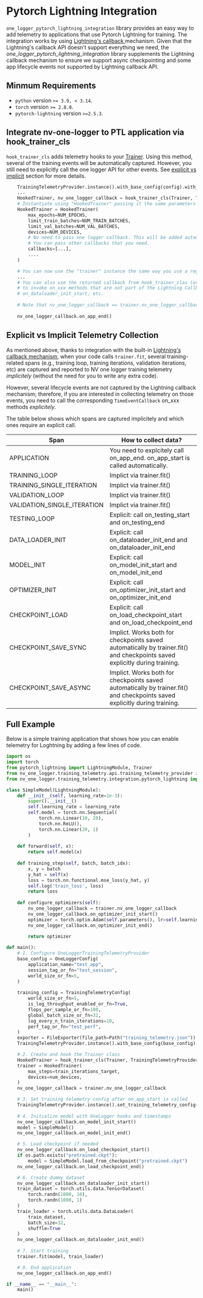 # Pytorch Lightning Integration
`one_logger_pytorch_lightning_integration` library provides an easy way to add telemetry to applications that use Pytorch Lightning for training.
The integration works by using [Lightning's callback ](https://lightning.ai/docs/pytorch/stable/extensions/callbacks.html#callback) mechanism.
Given that the Lightning's callback API doesn't support everything we need, the _one_logger_pytorch_lightning_integration_ library supplements
the Lightning callback mechanism to ensure we support async checkpointing and some app lifecycle events not supported by Lightning callback API.

## Minmum Requirements

- `python` version `>= 3.9, < 3.14`.
- `torch` version `>= 2.8.0`.
- `pytorch-lightning` version `>=2.5.3`.

## Integrate nv-one-logger to PTL application via hook_trainer_cls

 `hook_trainer_cls` adds telemetry hooks to your [Trainer](https://lightning.ai/docs/pytorch/stable/common/trainer.html). 
 Using this method, several of the training events will be automatically captured. However, you still need to explicitly call the one logger API for other events. See [explicit vs implicit](#explicit-vs-implicit) section for more details.

```python
    TrainingTelemetryProvider.instance().with_base_config(config).with_exporter(exporter).configure_provider()
    ...
    HookedTrainer, nv_one_logger_callback = hook_trainer_cls(Trainer, TrainingTelemetryProvider.instance())
    # Instantiate using "HookedTrainer" passing it the same parameters you would pass to the regular Lightning Trainer.
    HookedTrainer = HookedTrainer(
        max_epochs=NUM_EPOCHS,
        limit_train_batches=NUM_TRAIN_BATCHES,
        limit_val_batches=NUM_VAL_BATCHES,
        devices=NUM_DEVICES,
        # No need to pass one logger callback. This will be added automatically. 
        # You can pass other callbacks that you need.
        callbacks=[...], 
        ....
    )

    # You can now use the "trainer" instance the same way you use a regular lightning trainer.
    ...
    # You can also use the returned callback from hook_trainer_clas (or get it via the "nv_one_logger_callback" propery of the trainer)
    # to invoke on_xxx methods that are not part of the Lightning Callback interface such as "on_model_init_start", on_model_init_end, 
    # on_dataloader_init_start, etc.   
    
    # Note that nv_one_logger_callback == trainer.nv_one_logger_callback
    
    nv_one_logger_callback.on_app_end()
```

## Explicit vs Implicit Telemetry Collection

As mentioned above, thanks to integration with the built-in 
[Lightning's callback mechanism](https://lightning.ai/docs/pytorch/stable/extensions/callbacks.html#callback), when your code
calls `trainer.fit`, several training-related spans (e.g., training loop, training iterations, validation iterations, etc) 
are captured and reported to NV one logger training telemetry _implicitely_ (without the need for you to write any extra code).

However, several lifecycle events are not captured by the Lightning callback mechanism; therefore, if you are interested in collecting
telemetry on those events, you need to call the corresponding `TimeEventCallback` on_xxx methods _explicitely_.

The table below shows which spans are captured implicitely and which ones require an explicit call.

| Span                       | How to collect data?
|----------------------------|--------------------------------------------
| APPLICATION                | You need to explcitely call on_app_end. on_app_start is called automatically.
| TRAINING_LOOP              | Implict via trainer.fit()
| TRAINING_SINGLE_ITERATION  | Implict via trainer.fit()
| VALIDATION_LOOP            | Implict via trainer.fit()
| VALIDATION_SINGLE_ITERATION| Implict via trainer.fit()
| TESTING_LOOP               | Explicit: call on_testing_start and on_testing_end
| DATA_LOADER_INIT           | Explicit: call on_dataloader_init_end and on_dataloader_init_end
| MODEL_INIT                 | Explicit: call on_model_init_start and on_model_init_end
| OPTIMIZER_INIT             | Explicit: call on_optimizer_init_start and on_optimizer_init_end
| CHECKPOINT_LOAD            | Explicit: call on_load_checkpoint_start and on_load_checkpoint_end
| CHECKPOINT_SAVE_SYNC       | Implict. Works both for checkpoints saved automatically by trainer.fit() and checkpoints saved explicitly during training.
| CHECKPOINT_SAVE_ASYNC      | Implict. Works both for checkpoints saved automatically by trainer.fit() and checkpoints saved explicitly during training.


## Full Example

Below is a simple training application that shows how you can enable telemetry for Loghtning by adding a few lines of code.

```python
import os
import torch
from pytorch_lightning import LightningModule, Trainer
from nv_one_logger.training_telemetry.api.training_telemetry_provider import TrainingTelemetryProvider
from nv_one_logger.training_telemetry.integration.pytorch_lightning import hook_trainer_cls

class SimpleModel(LightningModule):
    def __init__(self, learning_rate=1e-3):
        super().__init__()
        self.learning_rate = learning_rate
        self.model = torch.nn.Sequential(
            torch.nn.Linear(10, 20),
            torch.nn.ReLU(),
            torch.nn.Linear(20, 1)
        )
        
    def forward(self, x):
        return self.model(x)
    
    def training_step(self, batch, batch_idx):
        x, y = batch
        y_hat = self(x)
        loss = torch.nn.functional.mse_loss(y_hat, y)
        self.log('train_loss', loss)
        return loss
    
    def configure_optimizers(self):
        nv_one_logger_callback = trainer.nv_one_logger_callback        
        nv_one_logger_callback.on_optimizer_init_start()        
        optimizer = torch.optim.Adam(self.parameters(), lr=self.learning_rate)
        nv_one_logger_callback.on_optimizer_init_end()
        
        return optimizer

def main():
    # 1. Configure OneLoggerTrainingTelemetryProvider
    base_config = OneLoggerConfig(
        application_name="test_app",
        session_tag_or_fn="test_session",
        world_size_or_fn=5,
    )
    
    training_config = TrainingTelemetryConfig(
        world_size_or_fn=5,
        is_log_throughput_enabled_or_fn=True,
        flops_per_sample_or_fn=100,
        global_batch_size_or_fn=32,
        log_every_n_train_iterations=10,
        perf_tag_or_fn="test_perf",
    )
    exporter = FileExporter(file_path=Path("training_telemetry.json"))
    TrainingTelemetryProvider.instance().with_base_config(base_config).with_exporter(exporter).configure_provider()

    # 2. Create and hook the Trainer class
    HookedTrainer = hook_trainer_cls(Trainer, TrainingTelemetryProvider.instance())
    trainer = HookedTrainer(
        max_steps=train_iterations_target,
        devices=num_devices,
    )
    nv_one_logger_callback = trainer.nv_one_logger_callback

    # 3. Set training telemetry config after on_app_start is called
    TrainingTelemetryProvider.instance().set_training_telemetry_config(training_config)
    
    # 4. Initialize model with OneLogger hooks and timestamps
    nv_one_logger_callback.on_model_init_start()
    model = SimpleModel()
    nv_one_logger_callback.on_model_init_end()

    # 5. Load checkpoint if needed
    nv_one_logger_callback.on_load_checkpoint_start()
    if os.path.exists("pretrained.ckpt"):
        model = SimpleModel.load_from_checkpoint("pretrained.ckpt")
    nv_one_logger_callback.on_load_checkpoint_end()

    # 6. Create dummy dataset
    nv_one_logger_callback.on_dataloader_init_start()
    train_dataset = torch.utils.data.TensorDataset(
        torch.randn(1000, 10),
        torch.randn(1000, 1)
    )
    train_loader = torch.utils.data.DataLoader(
        train_dataset,
        batch_size=32,
        shuffle=True
    )
    nv_one_logger_callback.on_dataloader_init_end()
    
    # 7. Start training
    trainer.fit(model, train_loader)

    # 8. End application
    nv_one_logger_callback.on_app_end()

if __name__ == "__main__":
    main() 
```